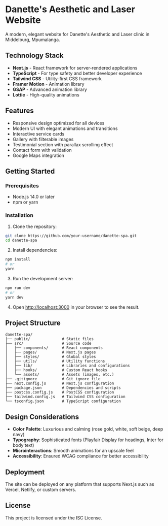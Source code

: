 # Danette's Aesthetic and Laser Website

A modern, elegant website for Danette's Aesthetic and Laser clinic in Middelburg, Mpumalanga.

## Technology Stack

- **Next.js** - React framework for server-rendered applications
- **TypeScript** - For type safety and better developer experience
- **Tailwind CSS** - Utility-first CSS framework
- **Framer Motion** - Animation library
- **GSAP** - Advanced animation library
- **Lottie** - High-quality animations

## Features

- Responsive design optimized for all devices
- Modern UI with elegant animations and transitions
- Interactive service cards
- Gallery with filterable images
- Testimonial section with parallax scrolling effect
- Contact form with validation
- Google Maps integration

## Getting Started

### Prerequisites

- Node.js 14.0 or later
- npm or yarn

### Installation

1. Clone the repository:

```bash
git clone https://github.com/your-username/danette-spa.git
cd danette-spa
```

2. Install dependencies:

```bash
npm install
# or
yarn
```

3. Run the development server:

```bash
npm run dev
# or
yarn dev
```

4. Open [http://localhost:3000](http://localhost:3000) in your browser to see the result.

## Project Structure

```
danette-spa/
├── public/              # Static files
├── src/                 # Source code
│   ├── components/      # React components
│   ├── pages/           # Next.js pages
│   ├── styles/          # Global styles
│   ├── utils/           # Utility functions
│   ├── lib/             # Libraries and configurations
│   ├── hooks/           # Custom React hooks
│   └── assets/          # Assets (images, etc.)
├── .gitignore           # Git ignore file
├── next.config.js       # Next.js configuration
├── package.json         # Dependencies and scripts
├── postcss.config.js    # PostCSS configuration
├── tailwind.config.js   # Tailwind CSS configuration
└── tsconfig.json        # TypeScript configuration
```

## Design Considerations

- **Color Palette**: Luxurious and calming (rose gold, white, soft beige, deep navy)
- **Typography**: Sophisticated fonts (Playfair Display for headings, Inter for body text)
- **Microinteractions**: Smooth animations for an upscale feel
- **Accessibility**: Ensured WCAG compliance for better accessibility

## Deployment

The site can be deployed on any platform that supports Next.js such as Vercel, Netlify, or custom servers.

## License

This project is licensed under the ISC License. 